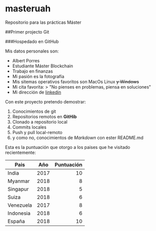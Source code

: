 ﻿# masteruah
Repositorio para las prácticas Máster

##Primer projecto Git

###Hospedado en GitHub


Mis datos personales son:
+ Albert Porres
+ Estudiante Máster Blockchain
+ Trabajo en finanzas
+ Mi pasión es la fotografía
+ Mis sitemas operativos favoritos son MacOs Linux ~~y Windows~~
+ Mi cita favorita: > "No pienses en problemas, piensa en soluciones"
+ Mi dirección de [linkedin](https://www.linkedin.com/in/albert-porres-valles)

Con este proyecto pretendo demostrar:
1. Conocimientos de git
2. Repositorios remotos en **GitHib**
3. Clonado a repositorio local
4. Commits locales
5. Push y pull local-remoto
6. y como no, conocimientos de *Markdown* con ester README.md

Esta es la puntuación que otorgo a los paises que he visitado recientemente:

| Pais | Año | Puntuación |
| ------ | ------ | -----: |
| India | 2017 | 10 |
| Myanmar | 2018 | 8 |
| Singapur | 2018 | 5 |
| Suiza | 2018 | 6 |
| Venezuela | 2017 | 8 |
| Indonesia | 2018 | 6 |
| España | 2018 | 10 |


